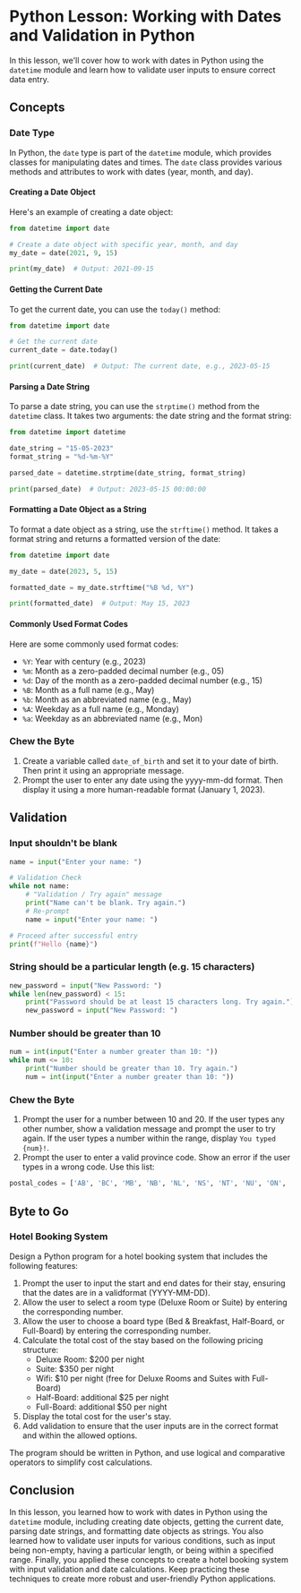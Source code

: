 # Python Lesson: Working with Dates and Validation in Python

In this lesson, we'll cover how to work with dates in Python using the `datetime` module and learn how to validate user inputs to ensure correct data entry.

## Concepts

### Date Type

In Python, the `date` type is part of the `datetime` module, which provides classes for manipulating dates and times. The `date` class provides various methods and attributes to work with dates (year, month, and day).

#### Creating a Date Object

Here's an example of creating a date object:

```python
from datetime import date

# Create a date object with specific year, month, and day
my_date = date(2021, 9, 15)

print(my_date)  # Output: 2021-09-15
```

#### Getting the Current Date

To get the current date, you can use the `today()` method:

```python
from datetime import date

# Get the current date
current_date = date.today()

print(current_date)  # Output: The current date, e.g., 2023-05-15
```

#### Parsing a Date String

To parse a date string, you can use the `strptime()` method from the `datetime` class. It takes two arguments: the date string and the format string:

```python
from datetime import datetime

date_string = "15-05-2023"
format_string = "%d-%m-%Y"

parsed_date = datetime.strptime(date_string, format_string)

print(parsed_date)  # Output: 2023-05-15 00:00:00
```

#### Formatting a Date Object as a String

To format a date object as a string, use the `strftime()` method. It takes a format string and returns a formatted version of the date:

```python
from datetime import date

my_date = date(2023, 5, 15)

formatted_date = my_date.strftime("%B %d, %Y")

print(formatted_date)  # Output: May 15, 2023
```

#### Commonly Used Format Codes

Here are some commonly used format codes:

- `%Y`: Year with century (e.g., 2023)
- `%m`: Month as a zero-padded decimal number (e.g., 05)
- `%d`: Day of the month as a zero-padded decimal number (e.g., 15)
- `%B`: Month as a full name (e.g., May)
- `%b`: Month as an abbreviated name (e.g., May)
- `%A`: Weekday as a full name (e.g., Monday)
- `%a`: Weekday as an abbreviated name (e.g., Mon)

### Chew the Byte

1. Create a variable called `date_of_birth` and set it to your date of birth. Then print it using an appropriate message.
2. Prompt the user to enter any date using the yyyy-mm-dd format. Then display it using a more human-readable format (January 1, 2023).

## Validation

### Input shouldn't be blank

```python
name = input("Enter your name: ")

# Validation Check
while not name:
    # "Validation / Try again" message
    print("Name can't be blank. Try again.")
    # Re-prompt
    name = input("Enter your name: ")

# Proceed after successful entry
print(f"Hello {name}")
```

### String should be a particular length (e.g. 15 characters)

```python
new_password = input("New Password: ")
while len(new_password) < 15:
    print("Password should be at least 15 characters long. Try again.")
    new_password = input("New Password: ")
```

### Number should be greater than 10

```python
num = int(input("Enter a number greater than 10: "))
while num <= 10:
    print("Number should be greater than 10. Try again.")
    num = int(input("Enter a number greater than 10: "))
```

### Chew the Byte

1. Prompt the user for a number between 10 and 20. If the user types any other number, show a validation message and prompt the user to try again. If the user types a number within the range, display `You typed {num}!`.
2. Prompt the user to enter a valid province code. Show an error if the user types in a wrong code. Use this list:
```python
postal_codes = ['AB', 'BC', 'MB', 'NB', 'NL', 'NS', 'NT', 'NU', 'ON', 'PE', 'QC', 'SK', 'YT']
```

## Byte to Go
### Hotel Booking System

Design a Python program for a hotel booking system that includes the following features:

1. Prompt the user to input the start and end dates for their stay, ensuring that the dates are in a validformat (YYYY-MM-DD).
2. Allow the user to select a room type (Deluxe Room or Suite) by entering the corresponding number.
3. Allow the user to choose a board type (Bed & Breakfast, Half-Board, or Full-Board) by entering the corresponding number.
4. Calculate the total cost of the stay based on the following pricing structure:
    - Deluxe Room: $200 per night
    - Suite: $350 per night
    - Wifi: $10 per night (free for Deluxe Rooms and Suites with Full-Board)
    - Half-Board: additional $25 per night
    - Full-Board: additional $50 per night
5. Display the total cost for the user's stay.
6. Add validation to ensure that the user inputs are in the correct format and within the allowed options.

The program should be written in Python, and use logical and comparative operators to simplify cost calculations.

## Conclusion

In this lesson, you learned how to work with dates in Python using the `datetime` module, including creating date objects, getting the current date, parsing date strings, and formatting date objects as strings. You also learned how to validate user inputs for various conditions, such as input being non-empty, having a particular length, or being within a specified range. Finally, you applied these concepts to create a hotel booking system with input validation and date calculations. Keep practicing these techniques to create more robust and user-friendly Python applications.